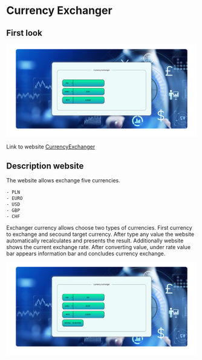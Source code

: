 # Currency Exchanger
## First look

![ReadmeSS](https://github.com/PaweLeszczynsky/Currency-Exchanger/blob/main/images/readmess.png?raw=true)

Link to website [CurrencyExchanger](https://paweleszczynsky.github.io/Currency-Exchanger)

## Description website

The website allows exchange five currencies. 

    - PLN
    - EURO
    - USD
    - GBP
    - CHF

 Exchanger currency allows choose two types of currencies. First currency to exchange and secound target currency. After type any value the website automatically recalculates and presents the result. Additionally website shows the current exchange rate. After converting value, under rate value bar appears information bar and concludes currency exchange.

 ![Result of convert value](https://github.com/PaweLeszczynsky/Currency-Exchanger/blob/main/images/readmevaluetxt.png?raw=true)
 